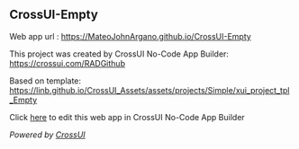 ## CrossUI-Empty
Web app url : https://MateoJohnArgano.github.io/CrossUI-Empty

This project was created by CrossUI No-Code App Builder: https://crossui.com/RADGithub

Based on template: https://linb.github.io/CrossUI_Assets/assets/projects/Simple/xui_project_tpl_Empty

Click [here](https://crossui.com/RADGithub/#!from=github&owner=MateoJohnArgano&repo=CrossUI-Empty) to edit this web app in CrossUI No-Code App Builder

<i>Powered by [CrossUI](https://crossui.com)</i>
